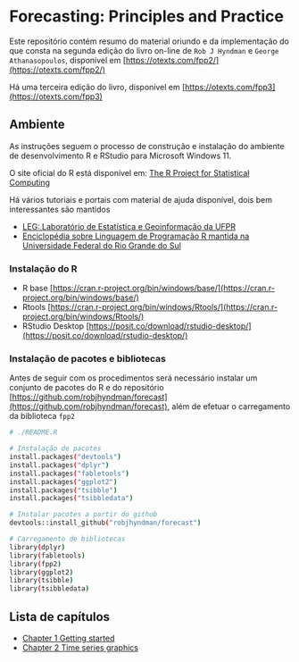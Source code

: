 # Forecasting: Principles and Practice

Este repositório contém resumo do material oriundo e da implementação do que consta na segunda edição do livro on-line de ``Rob J Hyndman`` e ``George Athanasopoulos``, disponível em [https://otexts.com/fpp2/](https://otexts.com/fpp2/)

Há uma terceira edição do livro, disponível em [https://otexts.com/fpp3](https://otexts.com/fpp3)

## Ambiente

As instruções seguem o processo de construção e instalação do ambiente de desenvolvimento R e RStudio para Microsoft Windows 11.

O site oficial do R está disponível em: [The R Project for Statistical Computing](https://www.r-project.org/)

Há vários tutoriais e portais com material de ajuda disponível, dois bem interessantes são mantidos

* [LEG: Laboratório de Estatística e Geoinformação da UFPR](http://leg.ufpr.br/~paulojus/embrapa/Rembrapa/)
* [Enciclopédia sobre Linguagem de Programação R mantida na Universidade Federal do Rio Grande do Sul](https://www.ufrgs.br/wiki-r)

### Instalação do R

* R base [https://cran.r-project.org/bin/windows/base/](https://cran.r-project.org/bin/windows/base/)
* Rtools [https://cran.r-project.org/bin/windows/Rtools/](https://cran.r-project.org/bin/windows/Rtools/)
* RStudio Desktop [https://posit.co/download/rstudio-desktop/](https://posit.co/download/rstudio-desktop/)

### Instalação de pacotes e bibliotecas

Antes de seguir com os procedimentos será necessário instalar um conjunto de pacotes do R e do repositório [https://github.com/robjhyndman/forecast](https://github.com/robjhyndman/forecast), além de efetuar o carregamento da biblioteca ``fpp2``

```bash
# ./README.R

# Instalação de pacotes
install.packages("devtools")
install.packages("dplyr")
install.packages("fabletools")
install.packages("ggplot2")
install.packages("tsibble")
install.packages("tsibbledata")

# Instalar pacotes a partir do github
devtools::install_github("robjhyndman/forecast")

# Carregamento de bibliotecas
library(dplyr)
library(fabletools)
library(fpp2)
library(ggplot2)
library(tsibble)
library(tsibbledata)

```

## Lista de capítulos

* [Chapter 1 Getting started](./ch01/ch01.md)
* [Chapter 2 Time series graphics](./ch02/ch02.md)
